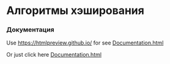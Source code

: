 # Алгоритмы хэширования

### Документация
Use https://htmlpreview.github.io/ for see [Documentation.html](target/dokka/index.html)


Or just click here [Documentation.html](https://pafffnutiy.github.io/Programming_methods_Lab2_var7/target/dokka/index.html)